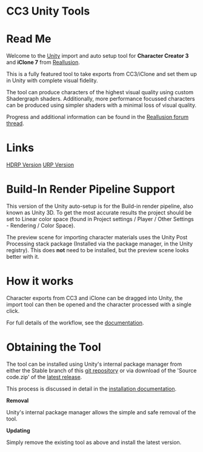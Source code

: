 # CC3 Unity Tools

Read Me
=======

Welcome to the [Unity](https://www.unity.com/) import and auto setup tool for **Character Creator 3** and **iClone 7** from [Reallusion](https://www.reallusion.com/).

This is a fully featured tool to take exports from CC3/iClone and set them up in Unity with complete visual fidelity.

The tool can produce characters of the highest visual quality using custom Shadergraph shaders.
Additionally, more performance focussed characters can be produced using simpler shaders with a minimal loss of visual quality.

Progress and additional information can be found in the [Reallusion forum thread](https://forum.reallusion.com/488356/Unity-Auto-Setup).

Links
=====
[HDRP Version](https://github.com/soupday/cc3_unity_tools_HDRP)
[URP Version](https://github.com/soupday/cc3_unity_tools_URP)

Build-In Render Pipeline Support
================================

This version of the Unity auto-setup is for the Build-in render pipeline, also known as Unity 3D. To get the most accurate results the project should be set to Linear color space (found in Project settings / Player / Other Settings - Rendering / Color Space).

The preview scene for importing character materials uses the Unity Post Processing stack package (Installed via the package manager, in the Unity registry). This does __not__ need to be installed, but the preview scene looks better with it.

How it works
============

Character exports from CC3 and iClone can be dragged into Unity, the import tool can then be opened and the character processed with a single click.

For full details of the workflow, see the [documentation](https://soupday.github.io/cc3_unity_tools/).


Obtaining the Tool
==================

The tool can be installed using Unity's internal package manager from either the Stable branch of this [git repository](https://github.com/soupday/cc3_unity_tools_HDRP) or via download of the 'Source code.zip' of the [latest release](https://github.com/soupday/cc3_unity_tools_HDRP/releases).

This process is discussed in detail in the [installation documentation](https://soupday.github.io/cc3_unity_tools/installation.html).

**Removal**

Unity's internal package manager allows the simple and safe removal of the tool.


**Updating**

Simply remove the existing tool as above and install the latest version.


